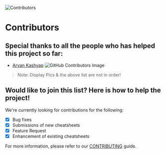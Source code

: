 ![Contributors](https://img.shields.io/github/contributors/Math-behind-AI/ScratchAI)

# Contributors

## Special thanks to all the people who has helped this project so far:

- [Aryan Kashyap](https://github.com/aryankashyap7)
  ![GitHub Contributors Image](https://contrib.rocks/image?repo=aryankashyap7/CheatSheets-for-Developers)

> Note: Display Pics & the above list are not in order!

## Would like to join this list? Here is how to help the project!

We're currently looking for contributions for the following:

- [x] Bug fixes
- [x] Submissions of new cheatsheets
- [x] Feature Request
- [x] Enhancement of existing cheatsheets

For more information, please refer to our [CONTRIBUTING](CONTRIBUTING.md) guide.
